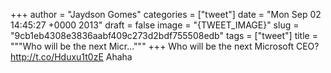 
+++
author = "Jaydson Gomes"
categories = ["tweet"]
date = "Mon Sep 02 14:45:27 +0000 2013"
draft = false
image = "{TWEET_IMAGE}"
slug = "9cb1eb4308e3836aabf409c273d2bdf755508edb"
tags = ["tweet"]
title = """Who will be the next Micr..."""
+++
Who will be the next Microsoft CEO? http://t.co/Hduxu1t0zE Ahaha

